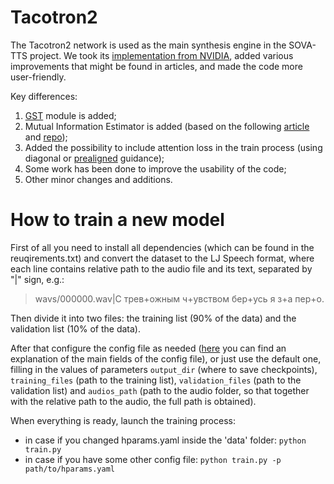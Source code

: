 # Tacotron2

The Tacotron2 network is used as the main synthesis engine in the SOVA-TTS project. We took its [implementation from NVIDIA](https://github.com/NVIDIA/tacotron2), added various improvements that might be found in articles, and made the code more user-friendly. 

Key differences:  
1. [GST](https://arxiv.org/abs/1803.09017) module is added;
2. Mutual Information Estimator is added (based on the following [article](https://arxiv.org/pdf/1909.01145.pdf) and [repo](https://github.com/bfs18/tacotron2));
3. Added the possibility to include attention loss in the train process (using diagonal or [prealigned](https://ieeexplore.ieee.org/stamp/stamp.jsp?tp=&arnumber=8703406) guidance);
4. Some work has been done to improve the usability of the code;
5. Other minor changes and additions.

# How to train a new model

First of all you need to install all dependencies (which can be found in the reuqirements.txt) and convert the dataset to the LJ Speech format, where each line contains relative path to the audio file and its text, separated by "|" sign, e.g.:

> wavs/000000.wav|С трев+ожным ч+увством бер+усь я з+а пер+о.

Then divide it into two files: the training list (90% of the data) and the validation list (10% of the data).

After that configure the config file as needed ([here](https://github.com/sovaai/sova-tts-engine/blob/master/data/README.md) you can find an explanation of the main fields of the config file), or just use the default one, filling in the values of parameters `output_dir` (where to save checkpoints), `training_files` (path to the training list), `validation_files` (path to the validation list) and `audios_path` (path to the audio folder, so that together with the relative path to the audio, the full path is obtained).

When everything is ready, launch the training process: 
* in case if you changed hparams.yaml inside the 'data' folder: `python train.py`
* in case if you have some other config file: `python train.py -p path/to/hparams.yaml`
